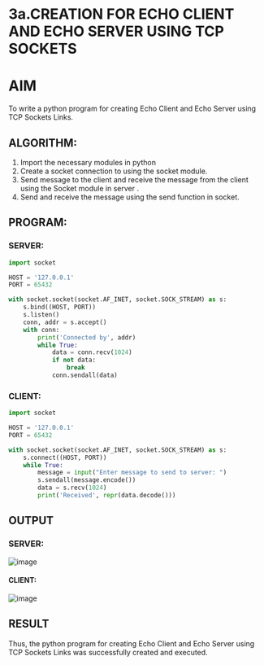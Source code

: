 # 3a.CREATION FOR ECHO CLIENT AND ECHO SERVER USING TCP SOCKETS
# AIM
To write a python program for creating Echo Client and Echo Server using TCP
Sockets Links.
## ALGORITHM:
1. Import the necessary modules in python
2. Create a socket connection to using the socket module.
3. Send message to the client and receive the message from the client using the Socket module in
 server .
4. Send and receive the message using the send function in socket.
## PROGRAM:
### SERVER:
```python
import socket

HOST = '127.0.0.1'  
PORT = 65432       

with socket.socket(socket.AF_INET, socket.SOCK_STREAM) as s:
    s.bind((HOST, PORT))
    s.listen()
    conn, addr = s.accept()
    with conn:
        print('Connected by', addr)
        while True:
            data = conn.recv(1024)
            if not data:
                break
            conn.sendall(data)
```
### CLIENT:
```python
import socket

HOST = '127.0.0.1'  
PORT = 65432        

with socket.socket(socket.AF_INET, socket.SOCK_STREAM) as s:
    s.connect((HOST, PORT))
    while True:
        message = input("Enter message to send to server: ")
        s.sendall(message.encode())
        data = s.recv(1024)
        print('Received', repr(data.decode()))
```

## OUTPUT
### SERVER:
![image](https://github.com/Gokztechz/3a.Sockets_Creation_for_Echo_Client_and_Echo_Server/assets/117667038/0a77ecb8-33eb-4022-ad43-f46c1b1db809)

#### CLIENT:
![image](https://github.com/Gokztechz/3a.Sockets_Creation_for_Echo_Client_and_Echo_Server/assets/117667038/a9a118eb-0ef5-4429-9baa-410bdcdc7e15)

## RESULT

Thus, the python program for creating Echo Client and Echo Server using TCP Sockets Links 
was successfully created and executed.
